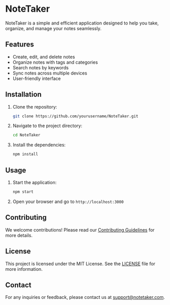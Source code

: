 # NoteTaker

NoteTaker is a simple and efficient application designed to help you take, organize, and manage your notes seamlessly.

## Features

- Create, edit, and delete notes
- Organize notes with tags and categories
- Search notes by keywords
- Sync notes across multiple devices
- User-friendly interface

## Installation

1. Clone the repository:
    ```sh
    git clone https://github.com/yourusername/NoteTaker.git
    ```
2. Navigate to the project directory:
    ```sh
    cd NoteTaker
    ```
3. Install the dependencies:
    ```sh
    npm install
    ```

## Usage

1. Start the application:
    ```sh
    npm start
    ```
2. Open your browser and go to `http://localhost:3000`

## Contributing

We welcome contributions! Please read our [Contributing Guidelines](CONTRIBUTING.md) for more details.

## License

This project is licensed under the MIT License. See the [LICENSE](LICENSE) file for more information.

## Contact

For any inquiries or feedback, please contact us at support@notetaker.com.
